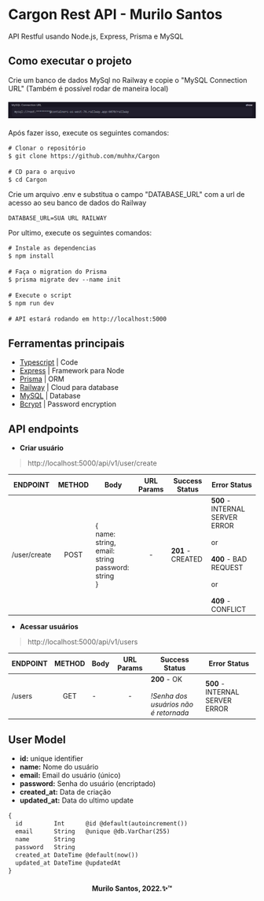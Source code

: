 <h1>Cargon Rest API - Murilo Santos</h1>

API Restful usando Node.js, Express, Prisma e MySQL

## Como executar o projeto
Crie um banco de dados MySql no Railway e copie o "MySQL Connection URL" (Também é possível rodar de maneira local)
<h4 align="center">
  <img alt="Readme" title="Readme" src="./github/RAILWAY_CONNECT.png" />
</h4>

Após fazer isso, execute os seguintes comandos:
```
# Clonar o repositório
$ git clone https://github.com/muhhx/Cargon

# CD para o arquivo
$ cd Cargon
```

Crie um arquivo .env e substitua o campo "DATABASE_URL" com a url de acesso ao seu banco de dados do Railway
```
DATABASE_URL=SUA URL RAILWAY
```
Por ultimo, execute os seguintes comandos:

```
# Instale as dependencias
$ npm install

# Faça o migration do Prisma
$ prisma migrate dev --name init

# Execute o script
$ npm run dev

# API estará rodando em http://localhost:5000
```
  

## Ferramentas principais
- [Typescript](https://www.typescriptlang.org/) | Code
- [Express](https://expressjs.com/) | Framework para Node
- [Prisma](https://www.prisma.io/) | ORM
- [Railway](https://railway.app/) | Cloud para database
- [MySQL](https://www.mysql.com/) | Database
- [Bcrypt](https://www.npmjs.com/package/bcrypt) | Password encryption


## API endpoints

- **Criar usuário**
> http://localhost:5000/api/v1/user/create

| ENDPOINT | METHOD | Body | URL Params | Success Status | Error Status              |
| -------- | :----: | ---- | :--------: | ---------------- | --------------------------- |
| /user/create | POST    | {</br>name: string,</br>email: string</br>password: string</br>}      | -          | **201** - CREATED</br>          | **500** - INTERNAL SERVER ERROR </br></br> or </br></br> **400** - BAD REQUEST </br></br> or </br></br> **409** - CONFLICT |

- **Acessar usuários**
> http://localhost:5000/api/v1/users

| ENDPOINT | METHOD | Body | URL Params | Success Status | Error Status              |
| -------- | :----: | ---- | :--------: | ---------------- | --------------------------- |
| /users | GET    | -      | -         | **200** - OK</br> </br>*!Senha dos usuários não é retornada*        | **500** - INTERNAL SERVER ERROR |

## User Model
- **id:** unique identifier
- **name:** Nome do usuário
- **email:** Email do usuário (único)
- **password:** Senha do usuário (encriptado)
- **created_at:** Data de criação
- **updated_at:** Data do ultimo update

```
{
  id         Int      @id @default(autoincrement())
  email      String   @unique @db.VarChar(255)
  name       String
  password   String
  created_at DateTime @default(now())
  updated_at DateTime @updatedAt
}
```


<h4 align="center">Murilo Santos, 2022.✨™</h4>
